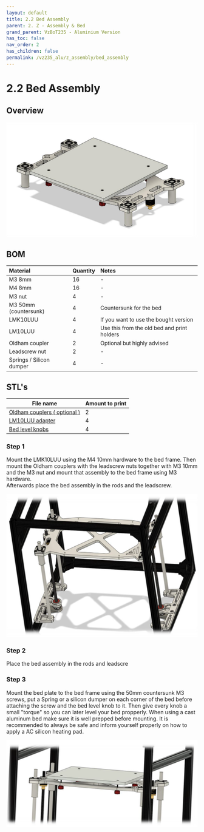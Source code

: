 ```yaml
---
layout: default
title: 2.2 Bed Assembly
parent: 2. Z - Assembly & Bed
grand_parent: VzBoT235 - Aluminium Version
has_toc: false
nav_order: 2
has_children: false
permalink: /vz235_alu/z_assembly/bed_assembly
---
```


# 2.2 Bed Assembly

## Overview

![Bed Overview](../../assets/images/manual/vz235_alu/z_assembly/bed_assembly/overview.png)

## BOM

| Material        | Quantity          | Notes |
|:-------------|:------------------|:------|
| M3 8mm           | 16 | -  |
| M4 8mm | 16   | -  |
| M3 nut | 4 | - |
| M3 50mm (countersunk) | 4 | Countersunk for the bed |
| LMK10LUU | 4 | If you want to use the bought version |
| LM10LUU | 4 | Use this from the old bed and print holders |
| Oldham coupler | 2 | Optional but highly advised |
| Leadscrew nut | 2 | - |
| Springs / Silicon dumper | 4 | - |

## STL's

| File name | Amount to print |
|-----------|-----------------|
| <a href="https://github.com/VzBoT3D/VzBoT-Vz235/blob/main/Assemblies%20%26%20STL/Frame/Frame%20brace.stl" target="_blank">Oldham couplers ( optional )</a> | 2 | - |
| <a href="https://github.com/VzBoT3D/VzBoT-Vz235/blob/main/Assemblies%20%26%20STL/Frame/Frame%20brace.stl" target="_blank">LM10LUU adapter</a> | 4 | Only if you don't use the bought version |
| <a href="https://github.com/VzBoT3D/VzBoT-Vz235/blob/main/Assemblies%20%26%20STL/Frame/Frame%20brace.stl" target="_blank">Bed level knobs</a> | 4 | - |

### Step 1

Mount the LMK10LUU using the M4 10mm hardware to the bed frame. Then mount the Oldham couplers with the leadscrew nuts together with M3 10mm and the M3 nut and mount that assembly to the bed frame using M3 hardware.<br/>
Afterwards place the bed assembly in the rods and the leadscrew.

![Bed mount](../../assets/images/manual/vz235_alu/z_assembly/bed_assembly/mount.png)

### Step 2

Place the bed assembly in the rods and leadscre

### Step 3

Mount the bed plate to the bed frame using the 50mm countersunk M3 screws, put a Spring or a silicon dumper on each corner of the bed before attaching the screw and the bed level knob to it. Then give every knob a small "torque" so you can later level your bed propperly. When using a cast aluminum bed make sure it is well prepped before mounting. It is recommended to always be safe and inform yourself properly on how to apply a AC silicon heating pad.

![Bed plate](../../assets/images/manual/vz235_alu/z_assembly/bed_assembly/plate.png)